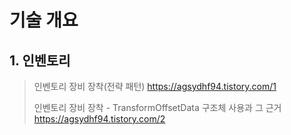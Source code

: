 # 기술 개요

## 1. 인벤토리
> 인벤토리 장비 장착(전략 패턴) <https://agsydhf94.tistory.com/1>
> 
> 인벤토리 장비 장착 - TransformOffsetData 구조체 사용과 그 근거 <https://agsydhf94.tistory.com/2>
